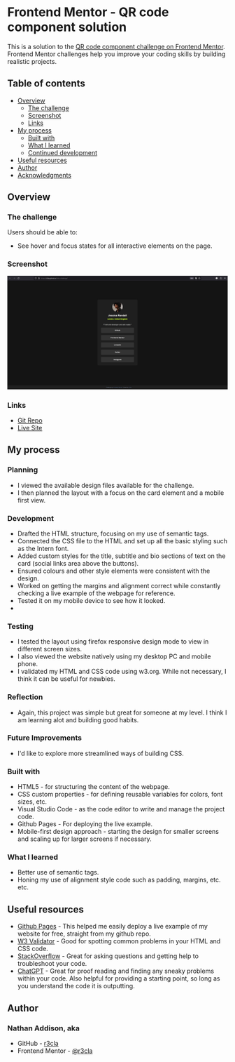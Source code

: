 # Frontend Mentor - QR code component solution

This is a solution to the [QR code component challenge on Frontend Mentor](https://www.frontendmentor.io/challenges/qr-code-component-iux_sIO_H). Frontend Mentor challenges help you improve your coding skills by building realistic projects.

## Table of contents

- [Overview](#overview)
  - [The challenge](#the-challenge)
  - [Screenshot](#screenshot)
  - [Links](#links)
- [My process](#my-process)
  - [Built with](#built-with)
  - [What I learned](#what-i-learned)
  - [Continued development](#continued-development)
- [Useful resources](#useful-resources)
- [Author](#author)
- [Acknowledgments](#acknowledgments)

## Overview

### The challenge

Users should be able to:

- See hover and focus states for all interactive elements on the page.


### Screenshot

![Screenshot of the QR code component](assets/images/projectsnapshot.jpg)

### Links

- [Git Repo](https://github.com/r3cla/links-challenge)
- [Live Site](https://r3cla.github.io/links-challenge)

## My process

### Planning
- I viewed the available design files available for the challenge.
- I then planned the layout with a focus on the card element and a mobile first view.

### Development
- Drafted the HTML structure, focusing on my use of semantic tags.
- Connected the CSS file to the HTML and set up all the basic styling such as the Intern font.
- Added custom styles for the title, subtitle and bio sections of text on the card (social links area above the buttons).
- Ensured colours and other style elements were consistent with the design.
- Worked on getting the margins and alignment correct while constantly checking a live example of the webpage for reference.
- Tested it on my mobile device to see how it looked.
- 
### Testing
- I tested the layout using firefox responsive design mode to view in different screen sizes.
- I also viewed the website natively using my desktop PC and mobile phone.
- I validated my HTML and CSS code using w3.org. While not necessary, I think it can be useful for newbies.

### Reflection
- Again, this project was simple but great for someone at my level. I think I am learning alot and building good habits.

### Future Improvements
- I'd like to explore more streamlined ways of building CSS.


### Built with

- HTML5 - for structuring the content of the webpage.
- CSS custom properties - for defining reusable variables for colors, font sizes, etc.
- Visual Studio Code - as the code editor to write and manage the project code.
- Github Pages - For deploying the live example.
- Mobile-first design approach - starting the design for smaller screens and scaling up for larger screens if necessary.

### What I learned
- Better use of semantic tags.
- Honing my use of alignment style code such as padding, margins, etc. etc.

## Useful resources

- [Github Pages](https://www.pages.github.com) - This helped me easily deploy a live example of my website for free, straight from my github repo.
- [W3 Validator](https://w3.org/) - Good for spotting common problems in your HTML and CSS code.
- [StackOverflow](https://stackoverflow.com/) - Great for asking questions and getting help to troubleshoot your code.
- [ChatGPT](https://openai.com) - Great for proof reading and finding any sneaky problems within your code. Also helpful for providing a starting point, so long as you understand the code it is outputting.

## Author
### Nathan Addison, aka
- GitHub - [r3cla](https://www.github.com/r3cla)
- Frontend Mentor - [@r3cla](https://www.frontendmentor.io/profile/r3cla)
